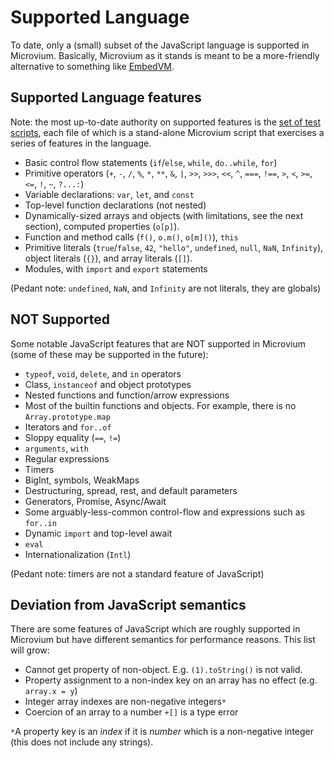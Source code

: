 # Supported Language

To date, only a (small) subset of the JavaScript language is supported in Microvium. Basically, Microvium as it stands is meant to be a more-friendly alternative to something like [EmbedVM](http://www.clifford.at/embedvm/).

## Supported Language features

Note: the most up-to-date authority on supported features is the [set of test scripts](../test/end-to-end/tests), each file of which is a stand-alone Microvium script that exercises a series of features in the language.

 - Basic control flow statements (`if`/`else`, `while`, `do..while`, `for`)
 - Primitive operators (`+`, `-`, `/`, `%`, `*`, `**`, `&`, `|`, `>>`, `>>>`, `<<`, `^`, `===`, `!==`, `>`, `<`, `>=`, `<=`, `!`, `~`, `?...:`)
 - Variable declarations: `var`, `let`, and `const`
 - Top-level function declarations (not nested)
 - Dynamically-sized arrays and objects (with limitations, see the next section), computed properties (`o[p]`).
 - Function and method calls (`f()`, `o.m()`, `o[m]()`), `this`
 - Primitive literals (`true`/`false`, `42`, `"hello"`, `undefined`, `null`, `NaN`, `Infinity`), object literals (`{}`), and array literals (`[]`).
 - Modules, with `import` and `export` statements

(Pedant note: `undefined`, `NaN`, and `Infinity` are not literals, they are globals)

## NOT Supported

Some notable JavaScript features that are NOT supported in Microvium (some of these may be supported in the future):

 - `typeof`, `void`, `delete`, and `in` operators
 - Class, `instanceof` and object prototypes
 - Nested functions and function/arrow expressions
 - Most of the builtin functions and objects. For example, there is no `Array.prototype.map`
 - Iterators and `for..of`
 - Sloppy equality (`==`, `!=`)
 - `arguments`, `with`
 - Regular expressions
 - Timers
 - BigInt, symbols, WeakMaps
 - Destructuring, spread, rest, and default parameters
 - Generators, Promise, Async/Await
 - Some arguably-less-common control-flow and expressions such as `for..in`
 - Dynamic `import` and top-level await
 - `eval`
 - Internationalization (`Intl`)

(Pedant note: timers are not a standard feature of JavaScript)

## Deviation from JavaScript semantics

There are some features of JavaScript which are roughly supported in Microvium but have different semantics for performance reasons. This list will grow:

  - Cannot get property of non-object. E.g. `(1).toString()` is not valid.
  - Property assignment to a non-index key on an array has no effect (e.g. `array.x = y`)
  - Integer array indexes are non-negative integers`*`
  - Coercion of an array to a number `+[]` is a type error

`*`A property key is an _index_ if it is _number_ which is a non-negative integer (this does not include any strings).
